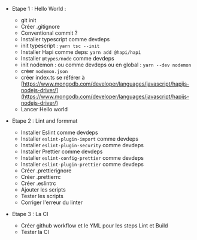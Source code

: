 - Etape 1 : Hello World :
    - git init
    - Créer .gitignore
    - Conventional commit ?
    - Installer typescript comme devdeps
    - init typescript : `yarn tsc --init`
    - Installer Hapi comme deps: `yarn add @hapi/hapi`
    - Installer `@types/node` comme devdeps
    - init nodemon : ou comme devdeps ou en global : `yarn --dev nodemon`
    - créer `nodemon.json`
    - créer index.ts se référer à [https://www.mongodb.com/developer/languages/javascript/hapijs-nodejs-driver/](https://www.mongodb.com/developer/languages/javascript/hapijs-nodejs-driver/)
    - Lancer Hello world

- Etape 2 : Lint and formmat
    - Installer Eslint comme devdeps
    - Installer `eslint-plugin-import` comme devdeps
    - Installer `eslint-plugin-security` comme devdeps
    - Installer Prettier comme devdeps
    - Installer `eslint-config-prettier` comme devdeps
    - Installer `eslint-plugin-prettier` comme devdeps
    - Créer .prettierignore
    - Créer .prettierrc
    - Créer .eslintrc
    - Ajouter les scripts
    - Tester les scripts
    - Corriger l'erreur du linter

- Etape 3 : La CI
    - Créer github workflow et le YML pour les steps Lint et Build
    - Tester la CI
